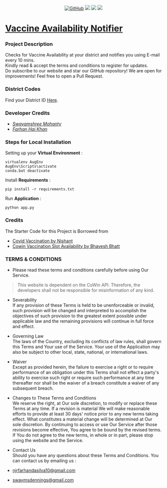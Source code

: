 <p align="center">
<a href="LICENSE"><img alt="GitHub" src="https://img.shields.io/github/license/khanfarhan10/SmartGoogleForms?style=for-the-badge"></a>
  <img src="https://forthebadge.com/images/badges/built-with-love.svg">     <img src="https://forthebadge.com/images/badges/made-with-python.svg">    <img src="https://forthebadge.com/images/badges/open-source.svg">
</p>

# [Vaccine Availability Notifier](https://vaccineavail.herokuapp.com/)

### Project Description
Checks for Vaccine Availability at your district and notifies you using E-mail every 10 mins.  
Kindly read & accept the terms and conditions to register for updates.  
Do subscribe to our website and star our GitHub repository! 
We are open for improvements! Feel free to open a Pull Request.

### District Codes
Find your District ID [Here](https://github.com/khanfarhan10/VaccineAvailabilityNotifier/blob/main/district_data.csv).


### Developer Credits
- [_Swayamshree Mohanty_](https://github.com/Swayms-stack)
- [_Farhan Hai Khan_](https://github.com/khanfarhan10)

### Steps for Local Installation

Setting up your **Virtual Environment** :
```
virtualenv AugEnv
AugEnv\Scripts\activate
conda.bat deactivate
```

Install **Requirements** :
```
pip install -r requirements.txt
```
Run **Application** :
```
python app.py
```

### Credits
The Starter Code for this Project is Borrowed from
- [Covid Vaccination by Nishant](https://github.com/nishantbuildsproducts/covid-vaccination)  
- [Cowin Vaccination Slot Availability by Bhavesh Bhatt](https://github.com/bhattbhavesh91/cowin-vaccination-slot-availability)

### TERMS & CONDITIONS 
- Please read these terms and conditions carefully before using Our Service.

> This website is dependent on the CoWin API. Therefore, the developers shall not be responsible for misinformation of any kind.

- Severability  
If any provision of these Terms is held to be unenforceable or invalid, such provision will be changed and interpreted to accomplish the objectives of such provision to the greatest extent possible under applicable law and the remaining provisions will continue in full force and effect.

- Governing Law  
The laws of the Country, excluding its conflicts of law rules, shall govern this Terms and Your use of the Service. Your use of the Application may also be subject to other local, state, national, or international laws.

- Waiver  
Except as provided herein, the failure to exercise a right or to require performance of an obligation under this Terms shall not effect a party's ability to exercise such right or require such performance at any time thereafter nor shall be the waiver of a breach constitute a waiver of any subsequent breach.

- Changes to These Terms and Conditions  
We reserve the right, at Our sole discretion, to modify or replace these Terms at any time. If a revision is material We will make reasonable efforts to provide at least 30 days' notice prior to any new terms taking effect. What constitutes a material change will be determined at Our sole discretion.
By continuing to access or use Our Service after those revisions become effective, You agree to be bound by the revised terms. If You do not agree to the new terms, in whole or in part, please stop using the website and the Service.

- Contact Us  
Should you have any questions about these Terms and Conditions.
You can contact us by emailing us :
- njrfarhandasilva10@gmail.com
- swaymsdennings@gmail.com

